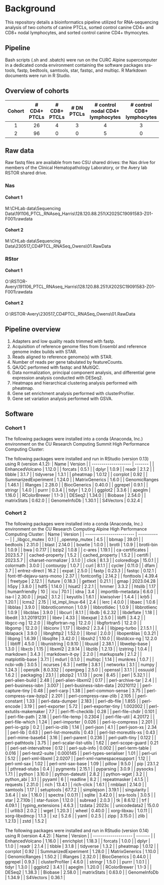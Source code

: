 # Background
This repository details a bioinformatics pipeline utilized for RNA-sequencing analysis of two cohorts of canine PTCLs, sorted control canine CD4+ and CD8+ nodal lymphocytes, and sorted control canine CD4+ thymocytes.
## Pipeline
Bash scripts (.sh and .sbatch) were run on the CURC Alpine supercomputer in a dedicated conda environment containing the software packages sra-tools, fastp, bedtools, samtools, star, fastqc, and multiqc. R Markdown documents were run in R Studio.
## Overview of cohorts
| **Cohort**| **# CD4+ PTCLs** | **# CD8+ PTCLs**| **# DN PTCLs** | **# control nodal CD4+ lymphocytes** | **# control CD8+ lymphocytes** | **# control CD4+ thymocytes** | **Year sequencing performed** |
|:---------:|:----------------:|:---------------:|:--------------:|:------------------------------------:|:------------------------------:|:-----------------------------:|:-----------------------------:|
| 1         | 26               | 4               | 3              | 4                                    | 3                              | 0                             | 2019                          |
| 2         | 96               | 0               | 0              | 5                                    | 0                              | 2                             | 2023                          |

## Raw data
Raw fastq files are available from two CSU shared drives: the Nas drive for members of the Clinical Hematopathology Laboratory, or the Avery lab RSTOR shared drive.
### Nas
#### Cohort 1
M:\CHLab data\Sequencing Data\191106_PTCL_RNAseq_Harris\128.120.88.251\X202SC19091583-Z01-F001\rawdata
#### Cohort 2
M:\CHLab data\Sequencing Data\230517_CD4PTCL_RNASeq_Owens\01.RawData
### RStor
#### Cohort 1
O:\RSTOR-Avery\191106_PTCL_RNAseq_Harris\128.120.88.251\X202SC19091583-Z01-F001\rawdata
#### Cohort 2
O:\RSTOR-Avery\230517_CD4PTCL_RNASeq_Owens\01.RawData

## Pipeline overview
1. Adapters and low quality reads trimmed with fastp.
2. Acquisition of reference genome files from Ensembl and reference genome index builds with STAR.
3. Reads aligned to reference genome(s) with STAR.
4. Number of reads per gene tabulated by featureCounts.
5. QA/QC performed with fastqc and MultiQC.
6. Data normalization, principal component analysis, and differential gene expression analysis conducted with DESeq2.
7. Heatmaps and hierarchical clustering analysis performed with pheatmap.
8. Gene set enrichment analysis performed with clusterProfiler.
9. Gene set variation analysis performed with GSVA.

## Software
### Cohort 1
The following packages were installed into a conda (Anaconda, Inc.) environment on the CU Research Computing Summit High Performance Computing Cluster:


The following packages were installed and run in RStudio (version 0.13) using R (version 4.1.2):
| Name                 | Version |
| -------------------- | ------- |
| EnhancedVolcano      | 1.12.0  |
| forcats              | 0.5.1   |
| dplyr                | 1.0.9   |
| readr                | 2.1.2   |
| tibble               | 3.1.7   |
| tidyverse            | 1.3.1   |
| pheatmap             | 1.0.12  |
| corrplot             | 0.92    |
| SummarizedExperiment | 1.24.0  |
| MatrixGenerics       | 1.6.0   |
| GenomicRanges        | 1.46.1  |
| IRanges              | 2.28.0  |
| BiocGenerics         | 0.40.0  |
| ggrepel              | 0.9.1   |
| stringr              | 1.4.0   |
| purrr                | 0.3.4   |
| tidyr                | 1.2.0   |
| ggplot2              | 3.3.6   |
| apeglm               | 1.16.0  |
| RColorBrewer         | 1.1-3   |
| DESeq2               | 1.34.0  |
| Biobase              | 2.54.0  |
| matrixStats          | 0.62.0  |
| GenomeInfoDb         | 1.30.1  |
| S4Vectors            | 0.32.4  |

### Cohort 2
The following packages were installed into a conda (Anaconda, Inc.) environment on the CU Research Computing Alpine High Performance Computing Cluster:
| Name                      | Version      |
| ------------------------- | ------------ |
| _libgcc_mutex             | 0.1          |
| _openmp_mutex             | 4.5          |
| bbmap                     | 39.01        |
| bedtools                  | 2.31.0       |
| blast                     | 2.14.0       |
| bowtie                    | 1.0.0        |
| brotli                    | 1.0.9        |
| brotli-bin                | 1.0.9        |
| bwa                       | 0.7.17       |
| bzip2                     | 1.0.8        |
| c-ares                    | 1.19.1       |
| ca-certificates           | 2023.5.7     |
| cached-property           | 1.5.2        |
| cached_property           | 1.5.2        |
| certifi                   | 2023.5.7     |
| charset-normalizer        | 3.1.0        |
| click                     | 8.1.3        |
| coloredlogs               | 15.0.1       |
| colormath                 | 3.0.0        |
| contourpy                 | 1.0.7        |
| curl                      | 8.1.1        |
| cycler                    | 0.11.0       |
| dfam                      | 3.7          |
| entrez-direct             | 16.2         |
| expat                     | 2.5.0        |
| fastp                     | 0.23.3       |
| fastqc                    | 0.12.1       |
| font-ttf-dejavu-sans-mono | 2.37         |
| fontconfig                | 2.14.2       |
| fonttools                 | 4.39.4       |
| freetype                  | 2.12.1       |
| future                    | 0.18.3       |
| gettext                   | 0.21.1       |
| gmap                      | 2023.04.28   |
| h5py                      | 3.8.0        |
| hdf5                      | 1.14.0       |
| hisat2                    | 2.2.1        |
| hmmer                     | 3.3.2        |
| htslib                    | 1.17         |
| humanfriendly             | 10           |
| icu                       | 70.1         |
| idna                      | 3.4          |
| importlib-metadata        | 6.6.0        |
| isa-l                     | 2.30.0       |
| jinja2                    | 3.1.2        |
| keyutils                  | 1.6.1        |
| kiwisolver                | 1.4.4        |
| krb5                      | 1.20.1       |
| lcms2                     | 2.15         |
| ld_impl_linux-64          | 2.4          |
| lerc                      | 4.0.0        |
| libaec                    | 1.0.6        |
| libblas                   | 3.9.0        |
| libbrotlicommon           | 1.0.9        |
| libbrotlidec              | 1.0.9        |
| libbrotlienc              | 1.0.9        |
| libcblas                  | 3.9.0        |
| libcurl                   | 8.1.1        |
| libdb                     | 6.2.32       |
| libdeflate                | 1.18         |
| libedit                   | 3.1.20191231 |
| libev                     | 4.33         |
| libexpat                  | 2.5.0        |
| libffi                    | 3.4.2        |
| libgcc-ng                 | 12.2.0       |
| libgfortran-ng            | 12.2.0       |
| libgfortran5              | 12.2.0       |
| libgomp                   | 12.2.0       |
| libiconv                  | 1.17         |
| libidn2                   | 2.3.4        |
| libjpeg-turbo             | 2.1.5.1      |
| liblapack                 | 3.9.0        |
| libnghttp2                | 1.52.0       |
| libnsl                    | 2.0.0        |
| libopenblas               | 0.3.21       |
| libpng                    | 1.6.39       |
| libsqlite                 | 3.42.0       |
| libssh2                   | 1.10.0       |
| libstdcxx-ng              | 12.2.0       |
| libtiff                   | 4.5.0        |
| libunistring              | 0.9.10       |
| libuuid                   | 2.38.1       |
| libwebp-base              | 1.3.0        |
| libxcb                    | 1.15         |
| libxml2                   | 2.9.14       |
| libzlib                   | 1.2.13       |
| lzstring                  | 1.0.4        |
| markdown                  | 3.4.3        |
| markdown-it-py            | 2.2.0        |
| markupsafe                | 2.1.2        |
| matplotlib-base           | 3.7.1        |
| mdurl                     | 0.1.0        |
| multiqc                   | 1.14         |
| munkres                   | 1.0.7        |
| ncbi-vdb                  | 3.0.5        |
| ncurses                   | 6.3          |
| nettle                    | 3.8.1        |
| networkx                  | 3.1          |
| numpy                     | 1.24.3       |
| openjdk                   | 8.0.332      |
| openjpeg                  | 2.5.0        |
| openssl                   | 3.1.1        |
| ossuuid                   | 1.6.2        |
| packaging                 | 23.1         |
| pbzip2                    | 1.1.13       |
| pcre                      | 8.45         |
| perl                      | 5.32.1       |
| perl-alien-build          | 2.48         |
| perl-alien-libxml2        | 0.17         |
| perl-archive-tar          | 2.4          |
| perl-business-isbn        | 3.007        |
| perl-business-isbn-data   | 20210112     |
| perl-capture-tiny         | 0.48         |
| perl-carp                 | 1.38         |
| perl-common-sense         | 3.75         |
| perl-compress-raw-bzip2   | 2.201        |
| perl-compress-raw-zlib    | 2.105        |
| perl-constant             | 1.33         |
| perl-data-dumper          | 2.183        |
| perl-db-file              | 1.855        |
| perl-encode               | 3.19         |
| perl-exporter             | 5.72         |
| perl-exporter-tiny        | 1.002002     |
| perl-extutils-makemaker   | 7.7          |
| perl-ffi-checklib         | 0.28         |
| perl-file-chdir           | 0.101        |
| perl-file-path            | 2.18         |
| perl-file-temp            | 0.2304       |
| perl-file-util            | 4.20172      |
| perl-file-which           | 1.24         |
| perl-importer             | 0.026        |
| perl-io-compress          | 2.201        |
| perl-io-gzip              | 0.2          |
| perl-io-zlib              | 1.14         |
| perl-json                 | 4.1          |
| perl-json-xs              | 2.34         |
| perl-lib                  | 0.63         |
| perl-list-moreutils       | 0.43         |
| perl-list-moreutils-xs    | 0.43         |
| perl-mime-base64          | 3.16         |
| perl-parent               | 0.236        |
| perl-path-tiny            | 0.122        |
| perl-pathtools            | 3.75         |
| perl-scalar-list-utils    | 1.62         |
| perl-scope-guard          | 0.21         |
| perl-set-intervaltree     | 0.12         |
| perl-sub-info             | 0.002        |
| perl-term-table           | 0.016        |
| perl-test2-suite          | 0.000145     |
| perl-types-serialiser     | 1.01         |
| perl-uri                  | 5.12         |
| perl-xml-libxml           | 2.0207       |
| perl-xml-namespacesupport | 1.12         |
| perl-xml-sax              | 1.02         |
| perl-xml-sax-base         | 1.09         |
| pillow                    | 9.5.0        |
| pip                       | 23.1.2       |
| pthread-stubs             | 0.4          |
| pygments                  | 2.15.1       |
| pyparsing                 | 3.0.9        |
| pysocks                   | 1.7.1        |
| python                    | 3.10.0       |
| python-dateutil           | 2.8.2        |
| python-wget               | 3.2          |
| python_abi                | 3.1          |
| pyyaml                    | 6            |
| readline                  | 8.2          |
| repeatmasker              | 4.1.5        |
| requests                  | 2.31.0       |
| rich                      | 13.4.1       |
| rich-click                | 1.6.1        |
| rmblast                   | 2.14.0       |
| samtools                  | 1.17         |
| setuptools                | 67.7.2       |
| simplejson                | 3.19.1       |
| singularity               | 3.6.4        |
| six                       | 1.16.0       |
| spectra                   | 0.0.11       |
| sqlite                    | 3.42.0       |
| sra-tools                 | 3.0.5        |
| star                      | 2.7.10b      |
| star-fusion               | 1.12.0       |
| subread                   | 2.0.3        |
| tk                        | 8.6.12       |
| trf                       | 4.09.1       |
| typing_extensions         | 4.6.3        |
| tzdata                    | 2023c        |
| unicodedata2              | 15.0.0       |
| urllib3                   | 2.0.2        |
| wget                      | 1.20.3       |
| wheel                     | 0.40.0       |
| xorg-libxau               | 1.0.11       |
| xorg-libxdmcp             | 1.1.3        |
| xz                        | 5.2.6        |
| yaml                      | 0.2.5        |
| zipp                      | 3.15.0       |
| zlib                      | 1.2.13       |
| zstd                      | 1.5.2        |

The following packages were installed and run in RStudio (version 0.14) using R (version 4.4.2):
| Name                 | Version |
| -------------------- | ------- |
| EnhancedVolcano      | 1.16.0  |
| enrichplot           | 1.18.3  |
| forcats              | 1.0.0   |
| dplyr                | 1.1.0   |
| readr                | 2.1.4   |
| tibble               | 3.1.8   |
| tidyverse            | 1.3.2   |
| pheatmap             | 1.0.12  |
| corrplot             | 0.92    |
| SummarizedExperiment | 1.28.0  |
| MatrixGenerics       | 1.10.0  |
| GenomicRanges        | 1.50.2  |
| IRanges              | 2.32.0  |
| BiocGenerics         | 0.44.0  |
| ggrepel              | 0.9.3   |
| clusterProfiler      | 4.6.0   |
| stringr              | 1.5.0   |
| purrr                | 1.0.1   |
| tidyr                | 1.3.0   |
| ggplot2              | 3.4.1   |
| apeglm               | 1.20.0  |
| RColorBrewer         | 1.1-3   |
| DESeq2               | 1.38.3  |
| Biobase              | 2.58.0  |
| matrixStats          | 0.63.0  |
| GenomeInfoDb         | 1.34.9  |
| S4Vectors            | 0.36.1  |

